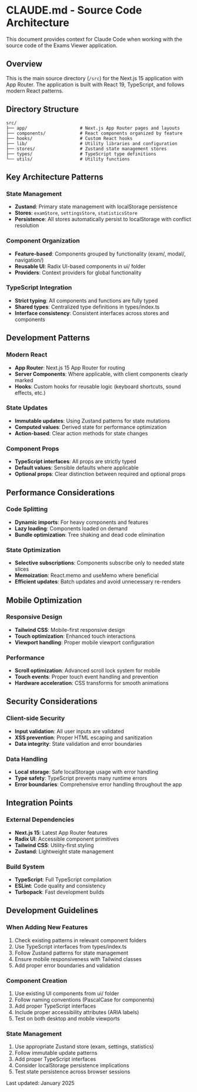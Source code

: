 # CLAUDE.md - Source Code Architecture

This document provides context for Claude Code when working with the source code of the Exams Viewer application.

## Overview

This is the main source directory (`/src`) for the Next.js 15 application with App Router. The application is built with React 19, TypeScript, and follows modern React patterns.

## Directory Structure

```
src/
├── app/                    # Next.js App Router pages and layouts
├── components/             # React components organized by feature
├── hooks/                  # Custom React hooks
├── lib/                    # Utility libraries and configuration
├── stores/                 # Zustand state management stores
├── types/                  # TypeScript type definitions
└── utils/                  # Utility functions
```

## Key Architecture Patterns

### State Management
- **Zustand**: Primary state management with localStorage persistence
- **Stores**: `examStore`, `settingsStore`, `statisticsStore`
- **Persistence**: All stores automatically persist to localStorage with conflict resolution

### Component Organization
- **Feature-based**: Components grouped by functionality (exam/, modal/, navigation/)
- **Reusable UI**: Radix UI-based components in ui/ folder
- **Providers**: Context providers for global functionality

### TypeScript Integration
- **Strict typing**: All components and functions are fully typed
- **Shared types**: Centralized type definitions in types/index.ts
- **Interface consistency**: Consistent interfaces across stores and components

## Development Patterns

### Modern React
- **App Router**: Next.js 15 App Router for routing
- **Server Components**: Where applicable, with client components clearly marked
- **Hooks**: Custom hooks for reusable logic (keyboard shortcuts, sound effects, etc.)

### State Updates
- **Immutable updates**: Using Zustand patterns for state mutations
- **Computed values**: Derived state for performance optimization
- **Action-based**: Clear action methods for state changes

### Component Props
- **TypeScript interfaces**: All props are strictly typed
- **Default values**: Sensible defaults where applicable
- **Optional props**: Clear distinction between required and optional props

## Performance Considerations

### Code Splitting
- **Dynamic imports**: For heavy components and features
- **Lazy loading**: Components loaded on demand
- **Bundle optimization**: Tree shaking and dead code elimination

### State Optimization
- **Selective subscriptions**: Components subscribe only to needed state slices
- **Memoization**: React.memo and useMemo where beneficial
- **Efficient updates**: Batch updates and avoid unnecessary re-renders

## Mobile Optimization

### Responsive Design
- **Tailwind CSS**: Mobile-first responsive design
- **Touch optimization**: Enhanced touch interactions
- **Viewport handling**: Proper mobile viewport configuration

### Performance
- **Scroll optimization**: Advanced scroll lock system for mobile
- **Touch events**: Proper touch event handling and prevention
- **Hardware acceleration**: CSS transforms for smooth animations

## Security Considerations

### Client-side Security
- **Input validation**: All user inputs are validated
- **XSS prevention**: Proper HTML escaping and sanitization
- **Data integrity**: State validation and error boundaries

### Data Handling
- **Local storage**: Safe localStorage usage with error handling
- **Type safety**: TypeScript prevents many runtime errors
- **Error boundaries**: Comprehensive error handling throughout the app

## Integration Points

### External Dependencies
- **Next.js 15**: Latest App Router features
- **Radix UI**: Accessible component primitives
- **Tailwind CSS**: Utility-first styling
- **Zustand**: Lightweight state management

### Build System
- **TypeScript**: Full TypeScript compilation
- **ESLint**: Code quality and consistency
- **Turbopack**: Fast development builds

## Development Guidelines

### When Adding New Features
1. Check existing patterns in relevant component folders
2. Use TypeScript interfaces from types/index.ts
3. Follow Zustand patterns for state management
4. Ensure mobile responsiveness with Tailwind classes
5. Add proper error boundaries and validation

### Component Creation
1. Use existing UI components from ui/ folder
2. Follow naming conventions (PascalCase for components)
3. Add proper TypeScript interfaces
4. Include proper accessibility attributes (ARIA labels)
5. Test on both desktop and mobile viewports

### State Management
1. Use appropriate Zustand store (exam, settings, statistics)
2. Follow immutable update patterns
3. Add proper TypeScript interfaces
4. Consider localStorage persistence implications
5. Test state persistence across browser sessions

Last updated: January 2025